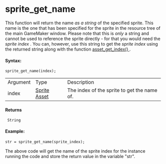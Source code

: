 # sprite_get_name

This function will return the name *as a string* of the specified
sprite. This name is the one that has been specified for the sprite in
the resource tree of the main GameMaker window. Please note that this is
*only* a string and cannot be used to reference the sprite directly -
for that you would need the *sprite index* . You can, however, use this
string to get the *sprite index* using the returned string along with
the function [ asset_get_index()
](../../Assets_And_Tags/asset_get_index) .

#### Syntax:

``` gml
sprite_get_name(index);
```

|          |                                                                   |                                             |
|----------|-------------------------------------------------------------------|---------------------------------------------|
| Argument | Type                                                              | Description                                 |
| index    |  [Sprite Asset](../../../../../../The_Asset_Editors/Sprites)  | The index of the sprite to get the name of. |

#### Returns

``` gml
 String
```

#### **Example:**

``` gml
str = sprite_get_name(sprite_index);
```

The above code will get the name of the sprite index for the instance
running the code and store the return value in the variable "str".
